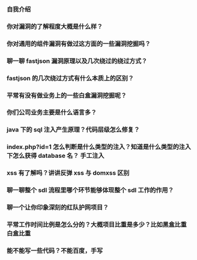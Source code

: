 ### 自我介绍

### 你对漏洞的了解程度大概是什么样？

### 你对通用的组件漏洞有做过这方面的一些漏洞挖掘吗？

### 聊一聊 fastjson 漏洞原理以及几次绕过的绕过方式？

### fastjson 的几次绕过方式有什么本质上的区别？

### 平常有没有做业务上的一些白盒漏洞挖掘呢？

### 你们公司业务主要是什么语言多？

### java 下的 sql 注入产生原理？代码层级怎么修复？

### index.php?id=1 怎么判断是什么类型的注入？知道是什么类型的注入下怎么获得 database 名？ 手工注入

### xss 有了解吗？讲讲反弹 xss 与 domxss 区别

### 聊一聊整个 sdl 流程里哪个环节能够体现整个 sdl 工作的作用？

### 聊一个让你印象深刻的红队护网项目？

### 平常工作时间比例是怎么分的？大概项目比重是多少？比如黑盒比重 白盒比重

### 能不能写一些代码？不能百度，手写
